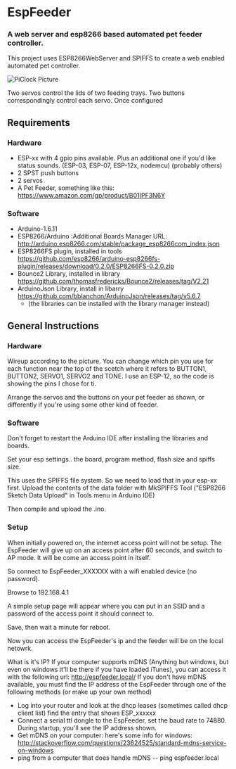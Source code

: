 # EspFeeder
### A web server and esp8266 based automated pet feeder controller.

This project uses ESP8266WebServer and SPIFFS to create a web enabled automated pet controller.

![PiClock Picture](https://raw.githubusercontent.com/n0bel/EspFeeder/master/Gallery/EspFeederStatusPage_Fotor_Collage.jpg)

Two servos control the lids of two feeding trays.  Two buttons correspondingly control each servo.  Once configured

## Requirements

### Hardware

* ESP-xx with 4 gpio pins available.  Plus an additional one if you'd like status sounds. (ESP-03, ESP-07, ESP-12x, nodemcu) (probably others)
* 2 SPST push buttons
* 2 servos
* A Pet Feeder, something like this: https://www.amazon.com/gp/product/B01IPF3N6Y

### Software
* Arduino-1.6.11
* ESP8266/Arduino :Additional Boards Manager URL: http://arduino.esp8266.com/stable/package_esp8266com_index.json
* ESP8266FS plugin, installed in tools https://github.com/esp8266/arduino-esp8266fs-plugin/releases/download/0.2.0/ESP8266FS-0.2.0.zip
* Bounce2 Library, installed in library https://github.com/thomasfredericks/Bounce2/releases/tag/V2.21
* ArduinoJson Library, install in libarry https://github.com/bblanchon/ArduinoJson/releases/tag/v5.6.7
    * (the libraries can be installed with the library manager instead)


## General Instructions

### Hardware

Wireup according to the picture.  You can change which pin you use for each function near the top of the
scetch where it refers to BUTTON1, BUTTON2, SERVO1, SERVO2 and TONE.  I use an ESP-12, so the code
is showing the pins I chose for ti.

Arrange the servos and the buttons on your pet feeder as shown, or differently if you're using some other
kind of feeder.

### Software
Don't forget to restart the Arduino IDE after installing the libraries and boards.

Set your esp settings.. the board, program method, flash size and spiffs size.

This uses the SPIFFS file system.  So we need to load that in your esp-xx first.
Upload the contents of the data folder with MkSPIFFS Tool ("ESP8266 Sketch Data Upload" in Tools menu in Arduino IDE)

Then compile and upload the .ino.

### Setup

When initially powered on, the internet access point will not be setup.  The EspFeeder will give
up on an access point after 60 seconds, and switch to AP mode.   It will be come an access point
in itself.

So connect to EspFeeder_XXXXXX with a wifi enabled device (no password).

Browse to 192.168.4.1

A simple setup page will appear where you can put in an SSID and a password of the
access point it should connect to.

Save, then wait a minute for reboot.

Now you can access the EspFeeder's ip and the feeder will be on the local netowrk.

What is it's IP?  If your computer supports mDNS (Anything but windows, but even
on windows it'll be there if you have loaded iTunes), you can access it with the following
url: http://espfeeder.local/   If you don't have mDNS available, you must find the IP
address of the EspFeeder through one of the following methods (or make up your own method)

* Log into your router and look at the dhcp leases (sometimes called dhcp client list)
find the entry that shows ESP_xxxxxx
* Connect a serial ttl dongle to the EspFeeder, set the baud rate to 74880.  During
startup, you'll see the IP address shown.
* Get mDNS on your computer: here's some info for windows:
http://stackoverflow.com/questions/23624525/standard-mdns-service-on-windows
* ping from a computer that does handle mDNS   --  ping espfeeder.local
